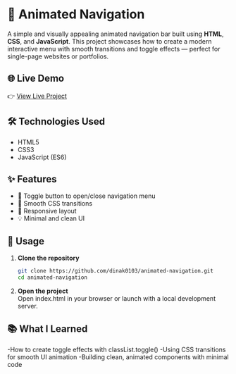 # 🚀 Animated Navigation

A simple and visually appealing animated navigation bar built using **HTML**, **CSS**, and **JavaScript**. This project showcases how to create a modern interactive menu with smooth transitions and toggle effects — perfect for single-page websites or portfolios.

## 🌐 Live Demo

👉 [View Live Project](https://dinak0103.github.io/animated-navigation/)

## 🛠️ Technologies Used

- HTML5
- CSS3
- JavaScript (ES6)

## ✨ Features

- 🔘 Toggle button to open/close navigation menu
- 🎨 Smooth CSS transitions
- 📱 Responsive layout
- 💡 Minimal and clean UI

## 🧪 Usage

1. **Clone the repository**  
   ```bash
   git clone https://github.com/dinak0103/animated-navigation.git
   cd animated-navigation

2. **Open the project**  
  Open index.html in your browser or launch with a local development server.

## 📚 What I Learned

-How to create toggle effects with classList.toggle()
-Using CSS transitions for smooth UI animation
-Building clean, animated components with minimal code
